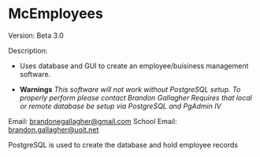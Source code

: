 # McEmployees


Version: Beta 3.0

Description:
- Uses database and GUI to create an employee/buisiness management software.


- **Warnings**
*This software will not work without PostgreSQL setup. To properly perform please contact Brandon Gallagher*
*Requires that local or remote database be setup via PostgreSQL and PgAdmin IV*


Email: brandonegallagher@gmail.com
School Email: brandon.gallagher@uoit.net

PostgreSQL is used to create the database and hold employee records

